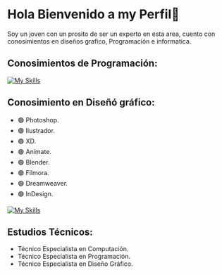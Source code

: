 # Hola Bienvenido a my Perfil👋

Soy un joven con un prosito de ser un experto en esta area,
cuento con conosimientos en diseños grafico, Programación e informatica.

## Conosimientos de Programación:

[![My Skills](https://skillicons.dev/icons?i=js,html,css,php,mysql)](https://skillicons.dev)

## Conosimiento en Diseñó gráfico:
- 🟢 Photoshop.
- 🟢 Ilustrador.
- 🟢 XD.
- 🟢 Animate.
- 🟢 Blender.
- 🟢 Filmora.
- 🟢 Dreamweaver.
- 🟢 InDesign.

[![My Skills](https://skillicons.dev/icons?i=xd,ai,blender,photoshop)](https://skillicons.dev)


## Estudios Técnicos:
- Técnico Especialista en Computación.
- Técnico Especialista en Programación.
- Técnico Especialista en Diseño Gráfico.
